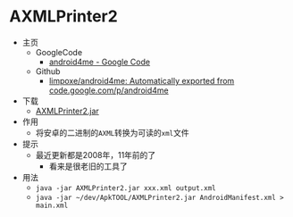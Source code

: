 # AXMLPrinter2

* 主页
  * GoogleCode
    * [android4me - Google Code](https://code.google.com/archive/p/android4me/)
  * Github
    * [limpoxe/android4me: Automatically exported from code.google.com/p/android4me](https://github.com/limpoxe/android4me)
* 下载
  * [AXMLPrinter2.jar](https://code.google.com/archive/p/android4me/downloads)
* 作用
  * 将安卓的二进制的`AXML`转换为可读的`xml`文件
* 提示
  * 最近更新都是2008年，11年前的了
    * 看来是很老旧的工具了
* 用法
  * `java -jar AXMLPrinter2.jar xxx.xml output.xml`
  * `java -jar ~/dev/ApkTOOL/AXMLPrinter2.jar AndroidManifest.xml > main.xml`
